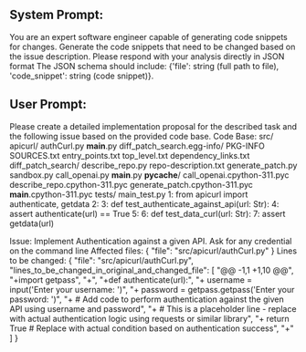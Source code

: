 System Prompt:
----------------
You are an expert software engineer capable of generating code snippets for changes. Generate the code snippets that need to be changed based on the issue description. Please respond with your analysis directly in JSON format The JSON schema should include: {'file': string (full path to file), 'code_snippet': string (code snippet)}.

User Prompt:
--------------
Please create a detailed implementation proposal for the described task and the following issue based on the provided code base.
Code Base: src/
    apicurl/
        authCurl.py
        __main__.py
    diff_patch_search.egg-info/
        PKG-INFO
        SOURCES.txt
        entry_points.txt
        top_level.txt
        dependency_links.txt
    diff_patch_search/
        describe_repo.py
        repo-description.txt
        generate_patch.py
        sandbox.py
        call_openai.py
        __main__.py
        __pycache__/
            call_openai.cpython-311.pyc
            describe_repo.cpython-311.pyc
            generate_patch.cpython-311.pyc
            __main__.cpython-311.pyc
tests/
    main_test.py
        1: from apicurl import authenticate, getdata
        2: 
        3: def test_authenticate_against_api(url: Str):
        4:     assert authenticate(url) == True
        5: 
        6: def test_data_curl(url: Str):
        7:     assert getdata(url)

Issue: Implement Authentication against a given API. Ask for any credential on the command line
Affected files: {
  "file": "src/apicurl/authCurl.py"
}
Lines to be changed: {
  "file": "src/apicurl/authCurl.py",
  "lines_to_be_changed_in_original_and_changed_file": [
    "@@ -1,1 +1,10 @@",
    "+import getpass",
    "+",
    "+def authenticate(url):",
    "+    username = input('Enter your username: ')",
    "+    password = getpass.getpass('Enter your password: ')",
    "+    # Add code to perform authentication against the given API using username and password",
    "+    # This is a placeholder line - replace with actual authentication logic using requests or similar library",
    "+    return True # Replace with actual condition based on authentication success",
    "+"
  ]
}
